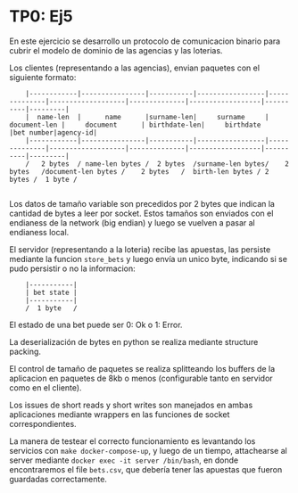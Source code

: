# TP0: Ej5

En este ejercicio se desarrollo un protocolo de comunicacion binario para cubrir el modelo de dominio
de las agencias y las loterias.

Los clientes (representando a las agencias), envian paquetes con el siguiente formato:

```
    |------------|----------------|-----------|-----------------|--------------|-------------------|--------------|------------------|----------|---------|
    |  name-len  |      name      |surname-len|     surname     | document-len |     document      | birthdate-len|     birthdate    |bet number|agency-id|
    |------------|----------------|-----------|-----------------|--------------|-------------------|--------------|------------------|----------|---------|
    /   2 bytes  / name-len bytes /  2 bytes  /surname-len bytes/    2 bytes   /document-len bytes /    2 bytes   /  birth-len bytes / 2 bytes /  1 byte /
    
```

Los datos de tamaño variable son precedidos por 2 bytes que indican la cantidad de bytes a leer por socket. Estos tamaños son enviados
con el endianess de la network (big endian) y luego se vuelven a pasar al endianess local.

El servidor (representando a la loteria) recibe las apuestas, las persiste mediante la funcion `store_bets` y luego envía un unico byte,
indicando si se pudo persistir o no la informacion:

```
    |-----------|
    | bet state |
    |-----------|
    /  1 byte   /
```
El estado de una bet puede ser 0: Ok o 1: Error.

La deserialización de bytes en python se realiza mediante structure packing.

El control de tamaño de paquetes se realiza splitteando los buffers de la aplicacion en paquetes de 8kb o menos 
(configurable tanto en servidor como en el cliente).

Los issues de short reads y short writes son manejados en ambas aplicaciones mediante wrappers en las funciones de socket correspondientes.

La manera de testear el correcto funcionamiento es levantando los servicios con `make docker-compose-up`, y luego de un tiempo, 
attachearse al server mediante `docker exec -it server /bin/bash`, en donde encontraremos el file `bets.csv`, que debería tener las apuestas
que fueron guardadas correctamente.